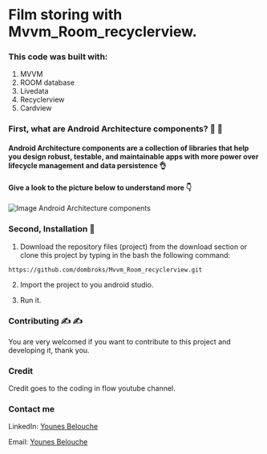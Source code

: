 # Film storing with Mvvm_Room_recyclerview.
### This code was built with:
1. MVVM
2. ROOM database
3. Livedata
4. Recyclerview 
5. Cardview
### First, what are Android Architecture components? :thinking: :thinking:
#### Android Architecture components are a collection of libraries that help you design robust, testable, and maintainable apps with more power over lifecycle management and data persistence :ok_hand:
#### Give a look to the picture below to understand more  :point_down: 
![Image Android Architecture components ](https://miro.medium.com/max/1248/1*4_teAVWTzaL5gTkEHu7gxw.png)
### Second, Installation :electric_plug:
1. Download the repository files (project) from the download section or clone this project by typing in the bash the following command:

``` https://github.com/dombroks/Mvvm_Room_recyclerview.git ```

2. Import the project to you android studio.

3. Run it.

### Contributing :writing_hand: :writing_hand:
You are very welcomed if you want to contribute to this project and developing it, thank you.
### Credit 
Credit goes to the coding in flow youtube channel.
### Contact me
LinkedIn: [Younes Belouche](http://github.com)

Email: [Younes Belouche](http://github.com)
